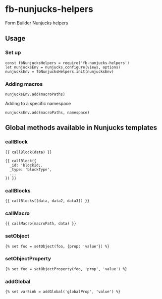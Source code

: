# fb-nunjucks-helpers

Form Builder Nunjucks helpers

## Usage

### Set up

```
const fbNunjucksHelpers = require('fb-nunjucks-helpers')
let nunjucksEnv = nunjucks.configure(views, options)
nunjucksEnv = fbNunjucksHelpers.init(nunjucksEnv)

```

### Adding macros

```
nunjucksEnv.add(macroPaths)
```

Adding to a specific namespace

```
nunjucksEnv.add(macroPaths, namespace)
```

## Global methods available in Nunjucks templates

### callBlock

```
{{ callBlock(data) }}

{{ callBlock({
  _id: 'blockId;,
  _type: 'blockType',
  ...
}) }}
```

### callBlocks

```
{{ callBlocks([data, data2, data3]) }}
```

### callMacro

```
{{ callMacro(macroPath, data) }}
```

### setObject

```
{% set foo = setObject(foo, {prop: 'value'}) %}
```

### setObjectProperty

```
{% set foo = setObjectProperty(foo, 'prop', 'value') %}
```

### addGlobal

```
{% set varSink = addGlobal('globalProp', 'value') %}
```